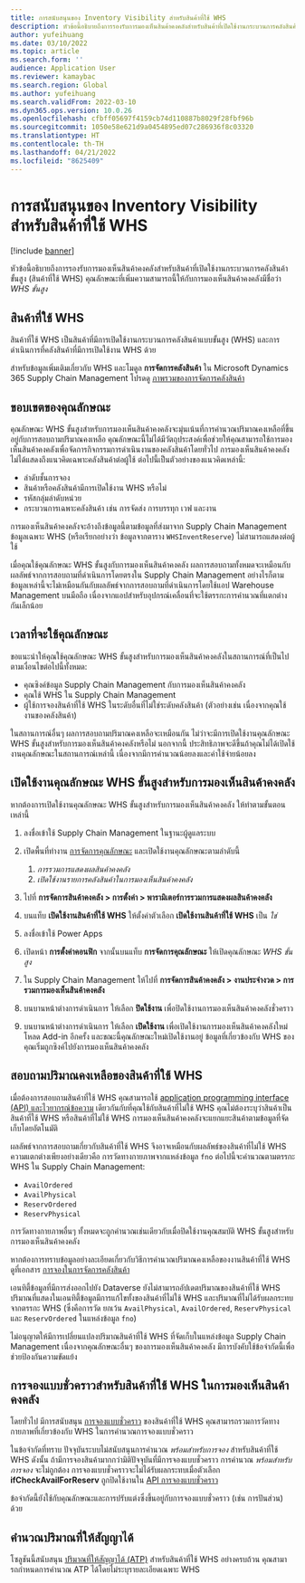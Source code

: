 ```yaml
---
title: การสนับสนุนของ Inventory Visibility สำหรับสินค้าที่ใช้ WHS
description: หัวข้อนี้อธิบายถึงการรองรับการมองเห็นสินค้าคงคลังสำหรับสินค้าที่เปิดใช้งานกระบวนการคลังสินค้าขั้นสูง (สินค้าที่ใช้ WHS)
author: yufeihuang
ms.date: 03/10/2022
ms.topic: article
ms.search.form: ''
audience: Application User
ms.reviewer: kamaybac
ms.search.region: Global
ms.author: yufeihuang
ms.search.validFrom: 2022-03-10
ms.dyn365.ops.version: 10.0.26
ms.openlocfilehash: cfbff05697f4159cb74d110887b8029f28fbf96b
ms.sourcegitcommit: 1050e58e621d9a0454895ed07c286936f8c03320
ms.translationtype: HT
ms.contentlocale: th-TH
ms.lasthandoff: 04/21/2022
ms.locfileid: "8625409"
---
```

# <a name="inventory-visibility-support-for-whs-items"></a>การสนับสนุนของ Inventory Visibility สำหรับสินค้าที่ใช้ WHS

[!include [banner](../includes/banner.md)]

หัวข้อนี้อธิบายถึงการรองรับการมองเห็นสินค้าคงคลังสำหรับสินค้าที่เปิดใช้งานกระบวนการคลังสินค้าขั้นสูง (สินค้าที่ใช้ WHS) คุณลักษณะที่เพิ่มความสามารถนี้ให้กับการมองเห็นสินค้าคงคลังมีชื่อว่า *WHS ขั้นสูง*

## <a name="whs-items"></a>สินค้าที่ใช้ WHS

สินค้าที่ใช้ WHS เป็นสินค้าที่มีการเปิดใช้งานกระบวนการคลังสินค้าแบบขั้นสูง (WHS) และการดำเนินการที่คลังสินค้าที่มีการเปิดใช้งาน WHS ด้วย

สำหรับข้อมูลเพิ่มเติมเกี่ยวกับ WHS และโมดูล **การจัดการคลังสินค้า** ใน Microsoft Dynamics 365 Supply Chain Management โปรดดู [ภาพรวมของการจัดการคลังสินค้า](../warehousing/warehouse-management-overview.md)

## <a name="scope-of-the-feature"></a>ขอบเขตของคุณลักษณะ

คุณลักษณะ WHS ขั้นสูงสำหรับการมองเห็นสินค้าคงคลังจะมุ่นเน้นที่การคํานวณปริมาณคงเหลือที่ขึ้นอยู่กับการสอบถามปริมาณคงเหลือ คุณลักษณะนี้ไม่ได้มีวัตถุประสงค์เพื่อช่วยให้คุณสามารถใช้การมองเห็นสินค้าคงคลังเพื่อจัดการกิจกรรมการดำเนินงานของคลังสินค้าโดยทั่วไป การมองเห็นสินค้าคงคลังไม่ได้แสดงถึงแนวคิดเฉพาะคลังสินค้าต่อผู้ใช้ ต่อไปนี้เป็นตัวอย่างของแนวคิดเหล่านี้:

- ลำดับชั้นการจอง
- สินค้าหรือคลังสินค้ามีการเปิดใช้งาน WHS หรือไม่
- รหัสกลุ่มลำดับหน่วย
- กระบวนการเฉพาะคลังสินค้า เช่น การจัดส่ง การบรรทุก เวฟ และงาน

การมองเห็นสินค้าคงคลังจะอ้างถึงข้อมูลนี้ตามข้อมูลที่ส่งมาจาก Supply Chain Management ข้อมูลเฉพาะ WHS (หรือเรียกอย่างว่า ข้อมูลจากตาราง `WHSInventReserve`) ไม่สามารถแสดงต่อผู้ใช้

เมื่อคุณใช้คุณลักษณะ WHS ขั้นสูงกับการมองเห็นสินค้าคงคลัง ผลการสอบถามทั้งหมดจะเหมือนกับผลลัพธ์จากการสอบถามที่ดําเนินการโดยตรงใน Supply Chain Management อย่างไรก็ตาม ข้อมูลเหล่านี้จะไม่เหมือนกันกับผลลัพธ์จากการสอบถามที่ดําเนินการโดยใช้แอป Warehouse Management บนมือถือ เนื่องจากแอปสำหรับอุปกรณ์เคลื่อนที่จะใช้ตรรกะการคํานวณที่แตกต่างกันเล็กน้อย

## <a name="when-to-use-the-feature"></a>เวลาที่จะใช้คุณลักษณะ

ขอแนะนำให้คุณใช้คุณลักษณะ WHS ขั้นสูงสำหรับการมองเห็นสินค้าคงคลังในสถานการณ์ที่เป็นไปตามเงื่อนไขต่อไปนี้ทั้งหมด:

- คุณซิงค์ข้อมูล Supply Chain Management กับการมองเห็นสินค้าคงคลัง
- คุณใช้ WHS ใน Supply Chain Management
- ผู้ใช้การจองสินค้าที่ใช้ WHS ในระดับอื่นที่ไม่ใช่ระดับคลังสินค้า (ตัวอย่างเช่น เนื่องจากคุณใช้งานของคลังสินค้า)

ในสถานการณ์อื่นๆ ผลการสอบถามปริมาณคงเหลือจะเหมือนกัน ไม่ว่าจะมีการเปิดใช้งานคุณลักษณะ WHS ขั้นสูงสำหรับการมองเห็นสินค้าคงคลังหรือไม่ นอกจากนี้ ประสิทธิภาพจะดีขึ้นถ้าคุณไม่ได้เปิดใช้งานคุณลักษณะในสถานการณ์เหล่านี้ เนื่องจากมีการคํานวณน้อยลงและค่าใช้จ่ายน้อยลง

## <a name="enable-the-advanced-whs-feature-for-inventory-visibility"></a>เปิดใช้งานคุณลักษณะ WHS ขั้นสูงสำหรับการมองเห็นสินค้าคงคลัง

หากต้องการเปิดใช้งานคุณลักษณะ WHS ขั้นสูงสำหรับการมองเห็นสินค้าคงคลัง ให้ทำตามขั้นตอนเหล่านี้

1. ลงชื่อเข้าใช้ Supply Chain Management ในฐานะผู้ดูแลระบบ
1. เปิดพื้นที่ทำงาน [การจัดการคุณลักษณะ](../../fin-ops-core/fin-ops/get-started/feature-management/feature-management-overview.md) และเปิดใช้งานคุณลักษณะตามลำดับนี้

    1. *การรวมการแสดงผลสินค้าคงคลัง*
    1. *เปิดใช้งานรายการคลังสินค้าในการมองเห็นสินค้าคงคลัง*

1. ไปที่ **การจัดการสินค้าคงคลัง \> การตั้งค่า \> พารามิเตอร์การรวมการแสดงผลสินค้าคงคลัง**
1. บนแท็บ **เปิดใช้งานสินค้าที่ใช้ WHS** ให้ตั้งค่าตัวเลือก **เปิดใช้งานสินค้าที่ใช้ WHS** เป็น *ใช่*
1. ลงชื่อเข้าใช้ Power Apps
1. เปิดหน้า **การตั้งค่าคอนฟิก** จากนั้นบนแท็บ **การจัดการคุณลักษณะ** ให้เปิดคุณลักษณะ *WHS ขั้นสูง*
1. ใน Supply Chain Management ให้ไปที่ **การจัดการสินค้าคงคลัง \> งานประจำงวด \> การรวมการมองเห็นสินค้าคงคลัง**
1. บนบานหน้าต่างการดำเนินการ ให้เลือก **ปิดใช้งาน** เพื่อปิดใช้งานการมองเห็นสินค้าคงคลังชั่วคราว
1. บนบานหน้าต่างการดำเนินการ ให้เลือก **เปิดใช้งาน** เพื่อเปิดใช้งานการมองเห็นสินค้าคงคลังใหม่ โหลด Add-in อีกครั้ง และขณะนี้คุณลักษณะใหม่เปิดใช้งานอยู่ ข้อมูลที่เกี่ยวข้องกับ WHS ของคุณเริ่มถูกซิงค์ไปยังการมองเห็นสินค้าคงคลัง

## <a name="query-on-hand-quantities-of-whs-items"></a>สอบถามปริมาณคงเหลือของสินค้าที่ใช้ WHS

เมื่อต้องการสอบถามสินค้าที่ใช้ WHS คุณสามารถใช้ [application programming interface (API) และไวยากรณ์ข้อความ](inventory-visibility-api.md) เดียวกันกับที่คุณใช้กับสินค้าที่ไม่ใช้ WHS คุณไม่ต้องระบุว่าสินค้าเป็นสินค้าที่ใช้ WHS หรือสินค้าที่ไม่ใช้ WHS การมองเห็นสินค้าคงคลังจะแยกแยะสินค้าตามข้อมูลที่จัดเก็บโดยอัตโนมัติ

ผลลัพธ์จากการสอบถามเกี่ยวกับสินค้าที่ใช้ WHS จึงอาจเหมือนกับผลลัพธ์ของสินค้าที่ไม่ใช้ WHS ความแตกต่างเพียงอย่างเดียวคือ การวัดทางกายภาพจากแหล่งข้อมูล `fno` ต่อไปนี้จะคํานวณตามตรรกะ WHS ใน Supply Chain Management:

- `AvailOrdered`
- `AvailPhysical`
- `ReservOrdered`
- `ReservPhysical`

การวัดทางกายภาพอื่นๆ ทั้งหมดจะถูกคํานวณเช่นเดียวกับเมื่อปิดใช้งานคุณสมบัติ WHS ขั้นสูงสำหรับการมองเห็นสินค้าคงคลัง

หากต้องการทราบข้อมูลอย่างละเอียดเกี่ยวกับวิธีการคํานวณปริมาณคงเหลือของงานสินค้าที่ใช้ WHS ดูที่เอกสาร [การจองในการจัดการคลังสินค้า](https://www.microsoft.com/download/details.aspx?id=43284)

เอนทิตี้ข้อมูลที่มีการส่งออกไปยัง Dataverse ยังไม่สามารถอัปเดตปริมาณของสินค้าที่ใช้ WHS ปริมาณที่แสดงในเอนทิตี้ข้อมูลมีการแก้ไขทั้งของสินค้าที่ไม่ใช้ WHS และปริมาณที่ไม่ได้รับผลกระทบจากตรรกะ WHS (ซึ่งคือการวัด ยกเว้น `AvailPhysical`, `AvailOrdered`, `ReservPhysical` และ `ReservOrdered` ในแหล่งข้อมูล `fno`)

ไม่อนุญาตให้มีการเปลี่ยนแปลงปริมาณสินค้าที่ใช้ WHS ที่จัดเก็บในแหล่งข้อมูล Supply Chain Management เนื่องจากคุณลักษณะอื่นๆ ของการมองเห็นสินค้าคงคลัง มีการบังคับใช้ข้อจํากัดนี้เพื่อช่วยป้องกันความขัดแย้ง

## <a name="soft-reservations-on-whs-items-in-inventory-visibility"></a>การจองแบบชั่วคราวสำหรับสินค้าที่ใช้ WHS ในการมองเห็นสินค้าคงคลัง

โดยทั่วไป มีการสนับสนุน [การจองแบบชั่วคราว](inventory-visibility-reservations.md) ของสินค้าที่ใช้ WHS คุณสามารถรวมการวัดทางกายภาพที่เกี่ยวข้องกับ WHS ในการคํานวณการจองแบบชั่วคราว 

ในข้อจํากัดที่ทราบ ปัจจุบันระบบไม่สนับสนุนการคำนวณ *พร้อมสำหรับการจอง* สำหรับสินค้าที่ใช้ WHS ดังนั้น ถ้ามีการจองสินค้ามากกว่ามิติปัจจุบันที่มีการจองแบบชั่วคราว การคำนวณ *พร้อมสำหรับการจอง* จะไม่ถูกต้อง การจองแบบชั่วคราวจะไม่ได้รับผลกระทบเมื่อตัวเลือก **ifCheckAvailForReserv** ถูกปิดใช้งานใน [API การจองแบบชั่วคราว](inventory-visibility-api.md#create-one-reservation-event)

ข้อจำกัดนี้ยังใช้กับคุณลักษณะและการปรับแต่งซึ่งขึ้นอยู่กับการจองแบบชั่วคราว (เช่น การปันส่วน) ด้วย

## <a name="calculate-available-to-promise-quantities"></a>คํานวณปริมาณที่ให้สัญญาได้

โซลูชันนี้สนับสนุน [ปริมาณที่ให้สัญญาได้ (ATP)](inventory-visibility-available-to-promise.md) สำหรับสินค้าที่ใช้ WHS อย่างครบถ้วน คุณสามารถกําหนดการคํานวณ ATP ได้โดยไม่ระบุรายละเอียดเฉพาะ WHS
